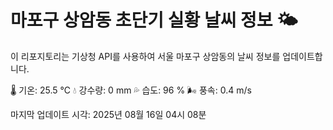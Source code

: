 
# 마포구 상암동 초단기 실황 날씨 정보 🌤️

이 리포지토리는 기상청 API를 사용하여 서울 마포구 상암동의 날씨 정보를 업데이트합니다. 

🌡️ 기온: 25.5 ℃
💧 강수량: 0 mm
💦 습도: 96 %
🌬️ 풍속: 0.4 m/s

마지막 업데이트 시각: 2025년 08월 16일 04시 08분    
